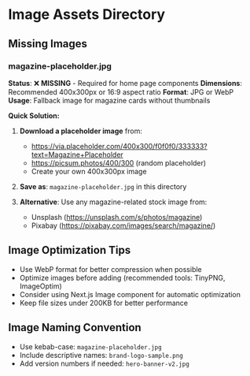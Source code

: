 # Image Assets Directory

## Missing Images

### **magazine-placeholder.jpg**
**Status**: ❌ **MISSING** - Required for home page components
**Dimensions**: Recommended 400x300px or 16:9 aspect ratio
**Format**: JPG or WebP
**Usage**: Fallback image for magazine cards without thumbnails

**Quick Solution:**
1. **Download a placeholder image** from:
   - https://via.placeholder.com/400x300/f0f0f0/333333?text=Magazine+Placeholder
   - https://picsum.photos/400/300 (random placeholder)
   - Create your own 400x300px image

2. **Save as**: `magazine-placeholder.jpg` in this directory

3. **Alternative**: Use any magazine-related stock image from:
   - Unsplash (https://unsplash.com/s/photos/magazine)
   - Pixabay (https://pixabay.com/images/search/magazine/)

## Image Optimization Tips

- Use WebP format for better compression when possible
- Optimize images before adding (recommended tools: TinyPNG, ImageOptim)
- Consider using Next.js Image component for automatic optimization
- Keep file sizes under 200KB for better performance

## Image Naming Convention

- Use kebab-case: `magazine-placeholder.jpg`
- Include descriptive names: `brand-logo-sample.png`
- Add version numbers if needed: `hero-banner-v2.jpg`